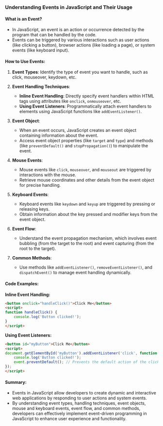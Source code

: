 ### Understanding Events in JavaScript and Their Usage

#### What is an Event?
   - In JavaScript, an event is an action or occurrence detected by the program that can be handled by the code.
   - Events can be triggered by various interactions such as user actions (like clicking a button), browser actions (like loading a page), or system events (like keyboard input).

#### How to Use Events:
   1. **Event Types**: Identify the type of event you want to handle, such as click, mouseover, keydown, etc.
   
   2. **Event Handling Techniques**:
      - **Inline Event Handling**: Directly specify event handlers within HTML tags using attributes like `onclick`, `onmouseover`, etc.
      - **Using Event Listeners**: Programmatically attach event handlers to elements using JavaScript functions like `addEventListener()`.

   3. **Event Object**:
      - When an event occurs, JavaScript creates an event object containing information about the event.
      - Access event object properties (like `target` and `type`) and methods (like `preventDefault()` and `stopPropagation()`) to manipulate the event.
   
   4. **Mouse Events**:
      - Mouse events like `click`, `mouseover`, and `mouseout` are triggered by interactions with the mouse.
      - Retrieve mouse coordinates and other details from the event object for precise handling.

   5. **Keyboard Events**:
      - Keyboard events like `keydown` and `keyup` are triggered by pressing or releasing keys.
      - Obtain information about the key pressed and modifier keys from the event object.
   
   6. **Event Flow**:
      - Understand the event propagation mechanism, which involves event bubbling (from the target to the root) and event capturing (from the root to the target).
   
   7. **Common Methods**:
      - Use methods like `addEventListener()`, `removeEventListener()`, and `dispatchEvent()` to manage event handling dynamically.

#### Code Examples:
   
   **Inline Event Handling:**
   ```html
   <button onclick="handleClick()">Click Me</button>
   <script>
   function handleClick() {
       console.log('Button clicked!');
   }
   </script>
   ```
   
   **Using Event Listeners:**
   ```html
   <button id="myButton">Click Me</button>
   <script>
   document.getElementById('myButton').addEventListener('click', function(event) {
       console.log('Button clicked!');
       event.preventDefault(); // Prevents the default action of the click event
   });
   </script>
   ```

#### Summary:
   - Events in JavaScript allow developers to create dynamic and interactive web applications by responding to user actions and system events.
   - By understanding event types, handling techniques, event objects, mouse and keyboard events, event flow, and common methods, developers can effectively implement event-driven programming in JavaScript to enhance user experience and functionality.
   